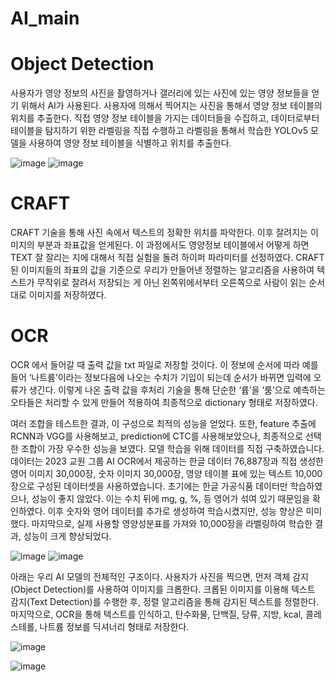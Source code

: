 # AI_main

# Object Detection
사용자가 영양 정보의 사진을 촬영하거나 갤러리에 있는 사진에 있는 영양 정보들을 얻기 위해서 AI가 사용된다. 
사용자에 의해서 찍어지는 사진을 통해서 영양 정보 테이블의 위치를 추출한다. 
직접 영양 정보 테이블을 가지는 데이터들을 수집하고, 데이터로부터 테이블을 탐지하기 위한 라벨링을 직접 수행하고 라벨링을 통해서 학습한 YOLOv5 모델을 사용하여 영양 정보 테이블을 식별하고 위치를 추출한다. 

![image](https://github.com/neoman-omyeon-go/AI_main/assets/97443033/7f2c554f-bd85-49d8-a18f-a10cf593dd58)
![image](https://github.com/neoman-omyeon-go/AI_main/assets/97443033/254c3d9a-4e6e-4d39-9f5b-0b7d5e13ee48)

# CRAFT
CRAFT 기술을 통해 사진 속에서 텍스트의 정확한 위치를 파악한다. 이후 잘려지는 이미지의 부분과 좌표값을 얻게된다.
이 과정에서도 영양정보 테이블에서 어떻게 하면 TEXT 잘 잘리는 지에 대해서 직접 실험을 돌려 하이퍼 파라미터를 선정하였다. 
CRAFT된 이미지들의 좌표의 값을 기준으로 우리가 만들어낸 정렬하는 알고리즘을 사용하여 텍스트가 무작위로 잘려서 저장되는 게 아닌 왼쪽위에서부터 오른쪽으로 사람이 읽는 순서대로 이미지를 저장하였다. 

# OCR
OCR 에서 들어갈 때 출력 값을 txt 파일로 저장할 것이다. 
이 정보에 순서에 따라 예를들어 ‘나트륨’이라는 정보다음에 나오는 수치가 기입이 되는데 순서가 바뀌면 입력에 오류가 생긴다.
이렇게 나온 출력 값을 후처리 기술을 통해 단순한 ‘륨’을 ‘룸’으로 예측하는 오타들은 처리할 수 있게 만들어 적용하여 최종적으로 dictionary 형태로 저장하였다.

여러 조합을 테스트한 결과, 이 구성으로 최적의 성능을 얻었다. 또한, feature 추출에 RCNN과 VGG를 사용해보고, prediction에 CTC를 사용해보았으나, 최종적으로 선택한 조합이 가장 우수한 성능을 보였다.
모델 학습을 위해 데이터를 직접 구축하였습니다. 데이터는 2023 교원 그룹 AI OCR에서 제공하는 한글 데이터 76,887장과 직접 생성한 영어 이미지 30,000장, 숫자 이미지 30,000장, 영양 테이블 표에 있는 텍스트 10,000장으로 구성된 데이터셋을 사용하였습니다. 초기에는 한글 가공식품 데이터만 학습하였으나, 성능이 좋지 않았다. 이는 수치 뒤에 mg, g, %, 등 영어가 섞여 있기 때문임을 확인하였다. 이후 숫자와 영어 데이터를 추가로 생성하여 학습시켰지만, 성능 향상은 미미했다.
마지막으로, 실제 사용할 영양성분표를 가져와 10,000장을 라벨링하여 학습한 결과, 성능이 크게 향상되었다.

![image](https://github.com/neoman-omyeon-go/AI_main/assets/97443033/33835cc3-15c8-4bdc-bc3a-85098ea1dadd)
![image](https://github.com/neoman-omyeon-go/AI_main/assets/97443033/be4bc208-52a1-4dd1-b9a0-d7f5c5f51245)

아래는 우리 AI 모델의 전체적인 구조이다. 사용자가 사진을 찍으면, 먼저 객체 감지(Object Detection)를 사용하여 이미지를 크롭한다. 크롭된 이미지를 이용해 텍스트 감지(Text Detection)를 수행한 후, 정렬 알고리즘을 통해 감지된 텍스트를 정렬한다. 마지막으로, OCR을 통해 텍스트를 인식하고, 탄수화물, 단백질, 당류, 지방, kcal, 콜레스테롤, 나트륨 정보를 딕셔너리 형태로 저장한다.

![image](https://github.com/neoman-omyeon-go/AI_main/assets/97443033/49a7ca8d-87de-4981-8aa5-57e055cb8a21)


![image](https://github.com/neoman-omyeon-go/AI_main/assets/97443033/57eef419-ba81-4b25-a21c-36b9294c4903)

